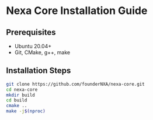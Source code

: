 # Nexa Core Installation Guide  

## Prerequisites  
- Ubuntu 20.04+  
- Git, CMake, g++, make  

## Installation Steps  
```sh
git clone https://github.com/founderNXA/nexa-core.git
cd nexa-core
mkdir build
cd build
cmake ..
make -j$(nproc)
